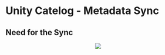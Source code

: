 # Unity Catelog - Metadata Sync 

## Need for the Sync


<p align="center">
  <img src="https://github.com/IndraT97/UC_MetsStore/blob/master/image_final_enhanced.png">
</p>
